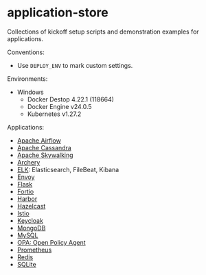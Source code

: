 # application-store
Collections of kickoff setup scripts and demonstration examples for applications.

Conventions:

- Use `DEPLOY_ENV` to mark custom settings.

Environments:

- Windows
  - Docker Destop 4.22.1 (118664)
  - Docker Engine v24.0.5
  - Kubernetes v1.27.2

Applications:

- [Apache Airflow](./airflow/README.md)
- [Apache Cassandra](./cassandra/README.md)
- [Apache Skywalking](./skywalking/README.md)
- [Archery](./archery/README.md)
- [ELK](./elk/README.md): Elasticsearch, FileBeat, Kibana
- [Envoy](./envoy/README.md)
- [Flask](./flask/README.md)
- [Fortio](./fortio/README.md)
- [Harbor](./harbor/README.md)
- [Hazelcast](./hazelcast/README.md)
- [Istio](./istio/README.md)
- [Keycloak](./keycloak/README.md)
- [MongoDB](./mongodb/README.md)
- [MySQL](./mysql/README.md)
- [OPA: Open Policy Agent](./opa/README.md)
- [Prometheus](./prometheus/README.md)
- [Redis](./redis/README.md)
- [SQLite](./sqlite/README.md)